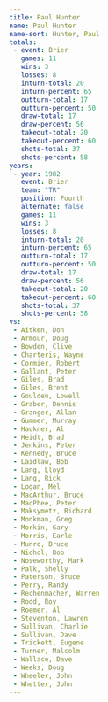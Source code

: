 ```yaml
---
title: Paul Hunter
name: Paul Hunter
name-sort: Hunter, Paul
totals:
 - event: Brier
   games: 11
   wins: 3
   losses: 8
   inturn-total: 20
   inturn-percent: 65
   outturn-total: 17
   outturn-percent: 50
   draw-total: 17
   draw-percent: 56
   takeout-total: 20
   takeout-percent: 60
   shots-total: 37
   shots-percent: 58
years:
 - year: 1982
   event: Brier
   team: "TR"
   position: Fourth
   alternate: false
   games: 11
   wins: 3
   losses: 8
   inturn-total: 20
   inturn-percent: 65
   outturn-total: 17
   outturn-percent: 50
   draw-total: 17
   draw-percent: 56
   takeout-total: 20
   takeout-percent: 60
   shots-total: 37
   shots-percent: 58
vs:
 - Aitken, Don
 - Armour, Doug
 - Bowden, Clive
 - Charteris, Wayne
 - Cormier, Robert
 - Gallant, Peter
 - Giles, Brad
 - Giles, Brent
 - Goulden, Lowell
 - Graber, Dennis
 - Granger, Allan
 - Gummer, Murray
 - Hackner, Al
 - Heidt, Brad
 - Jenkins, Peter
 - Kennedy, Bruce
 - Laidlaw, Bob
 - Lang, Lloyd
 - Lang, Rick
 - Logan, Mel
 - MacArthur, Bruce
 - MacPhee, Peter
 - Maksymetz, Richard
 - Monkman, Greg
 - Morkin, Gary
 - Morris, Earle
 - Munro, Bruce
 - Nichol, Bob
 - Noseworthy, Mark
 - Palk, Shelly
 - Paterson, Bruce
 - Perry, Randy
 - Rechenmacher, Warren
 - Rodd, Roy
 - Roemer, Al
 - Steventon, Lawren
 - Sullivan, Charlie
 - Sullivan, Dave
 - Trickett, Eugene
 - Turner, Malcolm
 - Wallace, Dave
 - Weeks, Doug
 - Wheeler, John
 - Whetter, John
---
```


